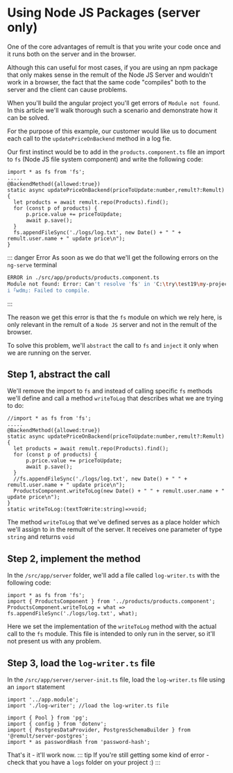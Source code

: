 # Using Node JS Packages (server only)
One of the core advantages of remult is that you write your code once and it runs both on the server and in the browser.

Although this can useful for most cases, if you are using an npm package that only makes sense in the remult of the Node JS Server and wouldn't work in a browser, the fact that the same code "compiles" both to the server and the client can cause problems.

When you'll build the angular project you'll get errors of `Module not found`.
In this article we'll walk thorough such a scenario and demonstrate how it can be solved.

For the purpose of this example, our customer would like us to document each call to the `updatePriceOnBackend` method in a log fie.

Our first instinct would be to add in the `products.component.ts` file an import to `fs` (Node JS file system component) and write the following code:
```ts{1,10}
import * as fs from 'fs';
.....
@BackendMethod({allowed:true})
static async updatePriceOnBackend(priceToUpdate:number,remult?:Remult){
  let products = await remult.repo(Products).find();
  for (const p of products) {
      p.price.value += priceToUpdate;
      await p.save();
  }
  fs.appendFileSync('./logs/log.txt', new Date() + " " + remult.user.name + " update price\n");
}
```

::: danger Error
 As soon as we do that we'll get the following errors on the `ng-serve` terminal
 ```sh
 ERROR in ./src/app/products/products.component.ts
Module not found: Error: Can't resolve 'fs' in 'C:\try\test19\my-project\src\app\products'
i ｢wdm｣: Failed to compile.
 ```
:::

The reason we get this error is that the `fs` module on which we rely here, is only relevant in the remult of a `Node JS` server and not in the remult of the browser.

To solve this problem, we'll `abstract` the call to `fs` and `inject` it only when we are running on the server.

## Step 1, abstract the call
We'll remove the import to `fs` and instead of calling specific `fs` methods we'll define and call a method `writeToLog` that describes what we are trying to do:

```ts{1,11,13}
//import * as fs from 'fs';
.....
@BackendMethod({allowed:true})
static async updatePriceOnBackend(priceToUpdate:number,remult?:Remult){
  let products = await remult.repo(Products).find();
  for (const p of products) {
      p.price.value += priceToUpdate;
      await p.save();
  }
  //fs.appendFileSync('./logs/log.txt', new Date() + " " + remult.user.name + " update price\n");
  ProductsComponent.writeToLog(new Date() + " " + remult.user.name + " update price\n");
}
static writeToLog:(textToWrite:string)=>void;
```

The method `writeToLog` that we've defined serves as a place holder which we'll assign to in the remult of the server.
It receives one parameter of type `string` and returns `void`

## Step 2, implement the method
In the `/src/app/server` folder, we'll add a file called `log-writer.ts` with the following code:
```ts{3}
import * as fs from 'fs';
import { ProductsComponent } from '../products/products.component';
ProductsComponent.writeToLog = what => fs.appendFileSync('./logs/log.txt', what);
```

Here we set the implementation of the `writeToLog` method with the actual call to the `fs` module.
This file is intended to only run in the server, so it'll not present us with any problem.

## Step 3, load the `log-writer.ts` file
In the `/src/app/server/server-init.ts` file, load the `log-writer.ts` file using an `import` statement
```ts{2}
import '../app.module';
import './log-writer'; //load the log-writer.ts file

import { Pool } from 'pg';
import { config } from 'dotenv';
import { PostgresDataProvider, PostgresSchemaBuilder } from '@remult/server-postgres';
import * as passwordHash from 'password-hash';

```

That's it - it'll work now.
::: tip
If you're still getting some kind of error - check that you have a `logs` folder on your project :)
:::